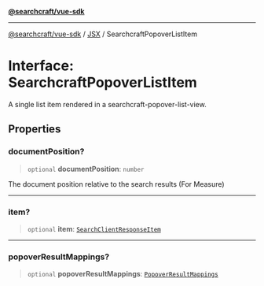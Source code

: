 [**@searchcraft/vue-sdk**](/reference/sdk/js-vue/README.md)

***

[@searchcraft/vue-sdk](/reference/sdk/js-vue/globals.md) / [JSX](/reference/sdk/js-vue/namespaces/JSX/README.md) / SearchcraftPopoverListItem

# Interface: SearchcraftPopoverListItem

A single list item rendered in a searchcraft-popover-list-view.

## Properties

### documentPosition?

> `optional` **documentPosition**: `number`

The document position relative to the search results (For Measure)

***

### item?

> `optional` **item**: [`SearchClientResponseItem`](/reference/sdk/js-vue/interfaces/SearchClientResponseItem.md)

***

### popoverResultMappings?

> `optional` **popoverResultMappings**: [`PopoverResultMappings`](/reference/sdk/js-vue/type-aliases/PopoverResultMappings.md)
